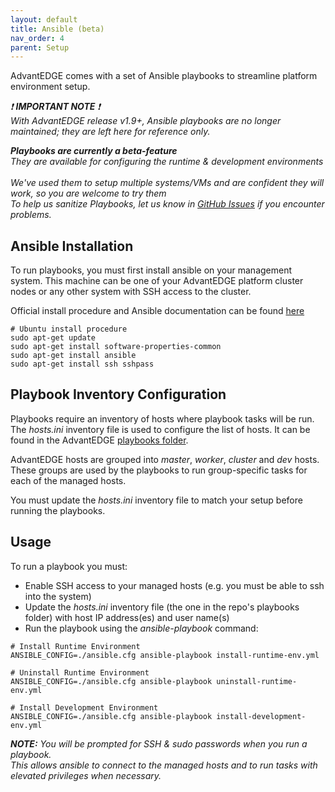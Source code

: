 ```yaml
---
layout: default
title: Ansible (beta)
nav_order: 4
parent: Setup
---
```


AdvantEDGE comes with a set of Ansible playbooks to streamline platform environment setup.

_:exclamation: **IMPORTANT NOTE** :exclamation:<br>
With AdvantEDGE release v1.9+, Ansible playbooks are no longer maintained; they are left here for reference only.<br>_

_**Playbooks are currently a beta-feature**<br>
They are available for configuring the runtime & development environments<br><br>
We've used them to setup multiple systems/VMs and are confident they will work, so you are welcome to try them<br>
To help us sanitize Playbooks, let us know in [GitHub Issues](https://github.com/InterDigitalInc/AdvantEDGE/issues) if you encounter problems._

## Ansible Installation
To run playbooks, you must first install ansible on your management system. This machine can be one of your AdvantEDGE platform cluster nodes or any other system with SSH access to the cluster.

Official install procedure and Ansible documentation can be found [here](https://docs.ansible.com/)

```
# Ubuntu install procedure
sudo apt-get update
sudo apt-get install software-properties-common
sudo apt-get install ansible
sudo apt-get install ssh sshpass
```

## Playbook Inventory Configuration
Playbooks require an inventory of hosts where playbook tasks will be run. The _hosts.ini_ inventory file is used to configure the list of hosts. It can be found in the AdvantEDGE [playbooks folder](https://github.com/InterDigitalInc/AdvantEDGE/tree/master/playbooks).

AdvantEDGE hosts are grouped into _master_, _worker_, _cluster_ and _dev_ hosts. These groups are used by the playbooks to run group-specific tasks for each of the managed hosts.

You must update the _hosts.ini_ inventory file to match your setup before running the playbooks.

## Usage
To run a playbook you must:
- Enable SSH access to your managed hosts (e.g. you must be able to ssh into the system)
- Update the _hosts.ini_ inventory file (the one in the repo's playbooks folder) with host IP address(es) and user name(s)
- Run the playbook using the _ansible-playbook_ command:

```
# Install Runtime Environment
ANSIBLE_CONFIG=./ansible.cfg ansible-playbook install-runtime-env.yml

# Uninstall Runtime Environment
ANSIBLE_CONFIG=./ansible.cfg ansible-playbook uninstall-runtime-env.yml

# Install Development Environment
ANSIBLE_CONFIG=./ansible.cfg ansible-playbook install-development-env.yml
```

_**NOTE:** You will be prompted for SSH & sudo passwords when you run a playbook.<br>
This allows ansible to connect to the managed hosts and to run tasks with elevated privileges when necessary._
